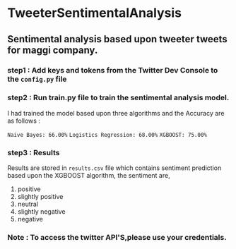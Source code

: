 # TweeterSentimentalAnalysis
## Sentimental analysis based upon tweeter tweets for maggi company.

### step1 : Add keys and tokens from the Twitter Dev Console to the `config.py` file

### step2 : Run train.py file to train the sentimental analysis model.

I had trained the model based upon  three algorithms  and the Accuracy are as follows :

` Naive Bayes: 66.00% `
` Logistics Regression: 68.00% `
` XGBOOST: 75.00% `

### step3 : Results

Results are stored in  `results.csv` file which contains sentiment prediction based upon the XGBOOST algorithm, the sentiment are,

1. positive 
2. slightly positive
3. neutral
4. slightly negative
5. negative

### Note : To access the twitter API'S,please use your credentials.